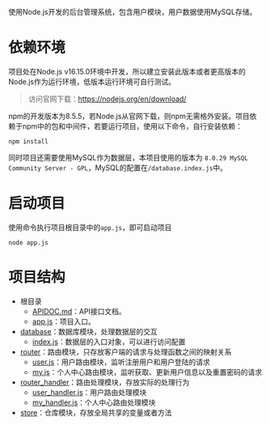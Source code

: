 使用Node.js开发的后台管理系统，包含用户模块，用户数据使用MySQL存储。

# 依赖环境

项目处在Node.js v16.15.0环境中开发，所以建立安装此版本或者更高版本的Node.js作为运行环境，低版本运行环境可自行测试。
> 访问官网下载：https://nodejs.org/en/download/

npm的开发版本为8.5.5，若Node.js从官网下载，则npm无需格外安装。项目依赖于npm中的包和中间件，若要运行项目，使用以下命令，自行安装依赖：

```shell
npm install
```
同时项目还需要使用MySQL作为数据层，本项目使用的版本为 `8.0.29 MySQL Community Server - GPL`，MySQL的配置在`/database.index.js`中。

# 启动项目

使用命令执行项目根目录中的`app.js`，即可启动项目

```shell
node app.js
```

# 项目结构

- 根目录
  - [APIDOC.md](./APIDOC.md)：API接口文档。
  - [app.js](./app.js)：项目入口。
- [database](./database)：数据库模块，处理数据层的交互
  - [index.js](./database.index.js)：数据层的入口对象，可以进行访问配置
- [router](./router)：路由模块，只存放客户端的请求与处理函数之间的映射关系
  - [user.js](./router/user.js)：用户路由模块，监听注册用户和用户登陆的请求
  - [my.js](./router//my.js)：个人中心路由模块，监听获取、更新用户信息以及重置密码的请求
- [router_handler](./router_handler)：路由处理模块，存放实际的处理行为
  - [user_handler.js](./router_handler/user_handler.js)：用户路由处理模块
  - [my_handler.js](./router_handler/my_handler.js)：个人中心路由处理模块
- [store](./store)：仓库模块，存放全局共享的变量或者方法